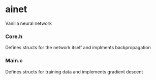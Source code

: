 # ainet
Vanilla neural network
### Core.h
Defines structs for the network itself and implments backpropagation
### Main.c
Defines structs for training data and implements gradient descent
